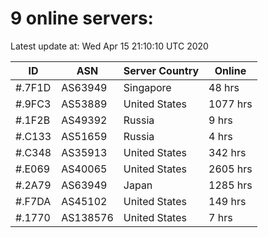 # 9 online servers:

Latest update at: Wed Apr 15 21:10:10 UTC 2020

| ID | ASN | Server Country | Online |
| -- | --- | -------------- | ------ |
| #.7F1D | AS63949 | Singapore | 48 hrs |
| #.9FC3 | AS53889 | United States | 1077 hrs |
| #.1F2B | AS49392 | Russia | 9 hrs |
| #.C133 | AS51659 | Russia | 4 hrs |
| #.C348 | AS35913 | United States | 342 hrs |
| #.E069 | AS40065 | United States | 2605 hrs |
| #.2A79 | AS63949 | Japan | 1285 hrs |
| #.F7DA | AS45102 | United States | 149 hrs |
| #.1770 | AS138576 | United States | 7 hrs |

